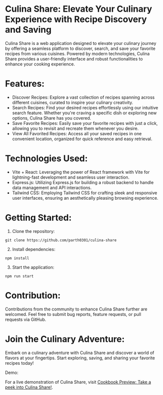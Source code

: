# Culina Share: Elevate Your Culinary Experience with Recipe Discovery and Saving

Culina Share is a web application designed to elevate your culinary journey by offering a seamless platform to discover, search, and save your favorite recipes from various cuisines. Powered by modern technologies, Culina Share provides a user-friendly interface and robust functionalities to enhance your cooking experience.

# Features:
  - Discover Recipes: Explore a vast collection of recipes spanning across different cuisines, curated to inspire your culinary creativity.
  - Search Recipes: Find your desired recipes effortlessly using our intuitive search feature. Whether you're craving a specific dish or exploring new options, Culina Share has you covered.
  - Save Favorite Recipes: Easily save your favorite recipes with just a click, allowing you to revisit and recreate them whenever you desire.
  - View All Favorited Recipes: Access all your saved recipes in one convenient location, organized for quick reference and easy retrieval.

# Technologies Used:
  - Vite + React: Leveraging the power of React framework with Vite for lightning-fast development and seamless user interaction.
  - Express.js: Utilizing Express.js for building a robust backend to handle data management and API interactions.
  - Tailwind CSS: Employing Tailwind CSS for crafting sleek and responsive user interfaces, ensuring an aesthetically pleasing browsing experience.

# Getting Started:
1. Clone the repository:
```
git clone https://github.com/parth0301/culina-share
```

2. Install dependencies:
```
npm install
```

3. Start the application:
```
npm run start
```

# Contribution:

Contributions from the community to enhance Culina Share further are welcomed. Feel free to submit bug reports, feature requests, or pull requests via GitHub.

# Join the Culinary Adventure:

Embark on a culinary adventure with Culina Share and discover a world of flavors at your fingertips. Start exploring, saving, and sharing your favorite recipes today!

Demo:

For a live demonstration of Culina Share, visit [Cookbook Preview: Take a peek into Culina Share!](https://culina-share-0301.vercel.app/).
